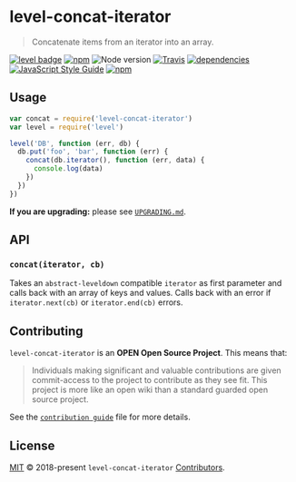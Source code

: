 # level-concat-iterator

> Concatenate items from an iterator into an array.

[![level badge][level-badge]](https://github.com/level/awesome)
[![npm](https://img.shields.io/npm/v/level-concat-iterator.svg)](https://www.npmjs.com/package/level-concat-iterator)
![Node version](https://img.shields.io/node/v/level-concat-iterator.svg)
[![Travis](https://img.shields.io/travis/Level/concat-iterator.svg)](http://travis-ci.org/Level/concat-iterator)
[![dependencies](https://david-dm.org/Level/level-concat-iterator.svg)](https://david-dm.org/level/level-concat-iterator)
[![JavaScript Style Guide](https://img.shields.io/badge/code_style-standard-brightgreen.svg)](https://standardjs.com)
[![npm](https://img.shields.io/npm/dm/level-concat-iterator.svg)](https://www.npmjs.com/package/level-concat-iterator)

## Usage

```js
var concat = require('level-concat-iterator')
var level = require('level')

level('DB', function (err, db) {
  db.put('foo', 'bar', function (err) {
    concat(db.iterator(), function (err, data) {
      console.log(data)
    })
  })
})
```

**If you are upgrading:** please see [`UPGRADING.md`](UPGRADING.md).

## API

### `concat(iterator, cb)`

Takes an `abstract-leveldown` compatible `iterator` as first parameter and calls back with an array of keys and values. Calls back with an error if `iterator.next(cb)` or `iterator.end(cb)` errors.

## Contributing

`level-concat-iterator` is an **OPEN Open Source Project**. This means that:

> Individuals making significant and valuable contributions are given commit-access to the project to contribute as they see fit. This project is more like an open wiki than a standard guarded open source project.

See the [`contribution guide`](https://github.com/Level/community/blob/master/CONTRIBUTING.md) file for more details.

## License

[MIT](./LICENSE.md) © 2018-present `level-concat-iterator` [Contributors](./CONTRIBUTORS.md).

[level-badge]: http://leveldb.org/img/badge.svg
